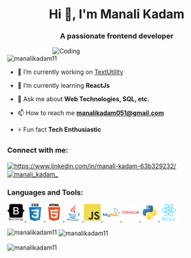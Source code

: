<h1 align="center">Hi 👋, I'm Manali Kadam</h1>
<h3 align="center">A passionate frontend developer</h3>
<img align="right" alt="Coding" width="400" src="https://cdn.dribbble.com/users/1187278/screenshots/15719501/media/02b128a761010ed25d595a82daff17d4.gif">

<p align="left"> <img src="https://komarev.com/ghpvc/?username=manalikadam11&label=Profile%20views&color=0e75b6&style=flat" alt="manalikadam11" /> </p>

- 🔭 I’m currently working on [TextUtility](https://manalikadam11.github.io/TextUtility_React_App/)

- 🌱 I’m currently learning **ReactJs**

- 💬 Ask me about **Web Technologies, SQL, etc.**

- 📫 How to reach me **manalikadam051@gmail.com**

- ⚡ Fun fact **Tech Enthusiastic**

<h3 align="left">Connect with me:</h3>
<p align="left">
<a href="https://linkedin.com/in/https://www.linkedin.com/in/manali-kadam-63b329232/" target="blank"><img align="center" src="https://raw.githubusercontent.com/rahuldkjain/github-profile-readme-generator/master/src/images/icons/Social/linked-in-alt.svg" alt="https://www.linkedin.com/in/manali-kadam-63b329232/" height="30" width="40" /></a>
<a href="https://instagram.com/manali_kadam_" target="blank"><img align="center" src="https://raw.githubusercontent.com/rahuldkjain/github-profile-readme-generator/master/src/images/icons/Social/instagram.svg" alt="manali_kadam_" height="30" width="40" /></a>
</p>

<h3 align="left">Languages and Tools:</h3>
<p align="left"> <a href="https://getbootstrap.com" target="_blank" rel="noreferrer"> <img src="https://raw.githubusercontent.com/devicons/devicon/master/icons/bootstrap/bootstrap-plain-wordmark.svg" alt="bootstrap" width="40" height="40"/> </a> <a href="https://www.w3schools.com/css/" target="_blank" rel="noreferrer"> <img src="https://raw.githubusercontent.com/devicons/devicon/master/icons/css3/css3-original-wordmark.svg" alt="css3" width="40" height="40"/> </a> <a href="https://www.w3.org/html/" target="_blank" rel="noreferrer"> <img src="https://raw.githubusercontent.com/devicons/devicon/master/icons/html5/html5-original-wordmark.svg" alt="html5" width="40" height="40"/> </a> <a href="https://www.java.com" target="_blank" rel="noreferrer"> <img src="https://raw.githubusercontent.com/devicons/devicon/master/icons/java/java-original.svg" alt="java" width="40" height="40"/> </a> <a href="https://developer.mozilla.org/en-US/docs/Web/JavaScript" target="_blank" rel="noreferrer"> <img src="https://raw.githubusercontent.com/devicons/devicon/master/icons/javascript/javascript-original.svg" alt="javascript" width="40" height="40"/> </a> <a href="https://www.mysql.com/" target="_blank" rel="noreferrer"> <img src="https://raw.githubusercontent.com/devicons/devicon/master/icons/mysql/mysql-original-wordmark.svg" alt="mysql" width="40" height="40"/> </a> <a href="https://www.oracle.com/" target="_blank" rel="noreferrer"> <img src="https://raw.githubusercontent.com/devicons/devicon/master/icons/oracle/oracle-original.svg" alt="oracle" width="40" height="40"/> </a> <a href="https://www.python.org" target="_blank" rel="noreferrer"> <img src="https://raw.githubusercontent.com/devicons/devicon/master/icons/python/python-original.svg" alt="python" width="40" height="40"/> </a> <a href="https://reactjs.org/" target="_blank" rel="noreferrer"> <img src="https://raw.githubusercontent.com/devicons/devicon/master/icons/react/react-original-wordmark.svg" alt="react" width="40" height="40"/> </a> </p>

<p><img align="left" src="https://github-readme-stats.vercel.app/api/top-langs?username=manalikadam11&show_icons=true&locale=en&layout=compact" alt="manalikadam11" /></p>

<p>&nbsp;<img align="center" src="https://github-readme-stats.vercel.app/api?username=manalikadam11&show_icons=true&locale=en" alt="manalikadam11" /></p>

<p><img align="center" src="https://github-readme-streak-stats.herokuapp.com/?user=manalikadam11&" alt="manalikadam11" /></p>
